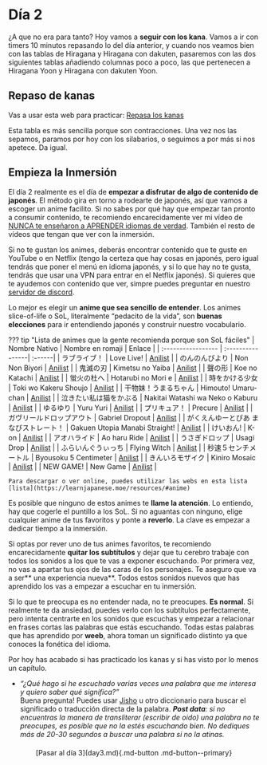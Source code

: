 # Día 2

¿A que no era para tanto? Hoy vamos a **seguir con los kana**. Vamos a ir con timers 10 minutos repasando lo del día anterior, y cuando nos veamos bien con las tablas de Hiragana y Hiragana con dakuten, pasaremos con las dos siguientes tablas añadiendo columnas poco a poco, las que pertenecen a Hiragana Yoon y Hiragana con dakuten Yoon.

## Repaso de kanas

Vas a usar esta web para practicar: [Repasa los kanas](https://renshuu.manabe.es/kanas)  

Esta tabla es más sencilla porque son contracciones. Una vez nos las sepamos, paramos por hoy con los silabarios, o seguimos a por más si nos apetece. Da igual.

## Empieza la Inmersión
El día 2 realmente es el día de **empezar a disfrutar de algo de contenido de japonés**. El método gira en torno a rodearte de japonés, así que vamos a escoger un anime facilito. Si no sabes por qué hay que empezar tan pronto a consumir contenido, te recomiendo encarecidamente ver mi vídeo de [NUNCA te enseñaron a APRENDER idiomas de verdad](https://www.youtube.com/watch?v=SQh4OmDdtRU). También el resto de vídeos que tengan que ver con la inmersión.

Si no te gustan los animes, deberás encontrar contenido que te guste en YouTube o en Netflix (tengo la certeza que hay cosas en japonés, pero igual tendrás que poner el menú en idioma japonés, y si lo que hay no te gusta, tendrás que usar una VPN para entrar en el Netflix japonés). Si quieres que te ayudemos con contenido que ver, simpre puedes preguntar en nuestro [servidor de discord](https://discord.gg/y8P7mpDTcB).

Lo mejor es elegir un **anime que sea sencillo de entender**. Los animes slice-of-life o SoL, literalmente “pedacito de la vida”, son **buenas elecciones** para ir entendiendo japonés y construir nuestro vocabulario. 

??? tip "Lista de animes que la gente recomienda porque son SoL fáciles"
    | Nombre Nativo      | Nombre en romaji | Enlace |
    | :----------------- | :----------------| :------|
    | ラブライブ！       | Love Live!      | [Anilist](https://anilist.co/anime/15051/-School-idol-project/) |
    | のんのんびより     | Non Non Biyori  | [Anilist](https://anilist.co/anime/17549/) |
    | 鬼滅の刃       | Kimetsu no Yaiba      | [Anilist](https://anilist.co/anime/101922/) |
    | 聲の形     | Koe no Katachi  | [Anilist](https://anilist.co/anime/20954/) |
    | 蛍火の杜へ       | Hotarubi no Mori e      | [Anilist](https://anilist.co/anime/10408/) |
    | 時をかける少女     | Toki wo Kakeru Shoujo  | [Anilist](https://anilist.co/anime/2236/) |
    | 干物妹！うまるちゃん       | Himouto! Umaru-chan      | [Anilist](https://anilist.co/anime/20987/) |
    | 泣きたい私は猫をかぶる     | Nakitai Watashi wa Neko o Kaburu  | [Anilist](https://anilist.co/anime/114963/) |
    | ゆるゆり       | Yuru Yuri      | [Anilist](https://anilist.co/anime/10495/) |
    | プリキュア！     | Precure  | [Anilist](https://anilist.co/anime/5684/) |
    | ガヴリールドロップアウト       | Gabriel Dropout      | [Anilist](https://anilist.co/anime/21878/) |
    | がくえんゆーとぴあ まなびストレート！     | Gakuen Utopia Manabi Straight!  | [Anilist](https://anilist.co/anime/1858/-/) |
    | けいおん!       | K-on      | [Anilist](https://anilist.co/anime/5680/) |
    | アオハライド     | Ao haru Ride  | [Anilist](https://anilist.co/anime/20596/) |
    | うさぎドロップ       | Usagi Drop      | [Anilist](https://anilist.co/anime/10162/) |
    | ふらいんぐうぃっち     | Flying Witch  | [Anilist](https://anilist.co/anime/21284/) |
    | 秒速５センチメートル       | Byousoku 5 Centimeter      | [Anilist](https://anilist.co/anime/1689/) |
    | きんいろモザイク     | Kiniro Mosaic  | [Anilist](https://anilist.co/anime/16732/) |
    | NEW GAME!       | New Game      | [Anilist](https://anilist.co/anime/21455/NEW-GAME/) |

    Para descargar o ver online, puedes utilizar las webs en esta lista [lista](https://learnjapanese.moe/resources/#anime)

Es posible que ninguno de estos animes te **llame la atención**. Lo entiendo, hay que cogerle el puntillo a los SoL. Si no aguantas con ninguno, elige cualquier anime de tus favoritos y ponte a **reverlo**. La clave es empezar a dedicar tiempo a la inmersión.

Si optas por rever uno de tus animes favoritos, te recomiendo encarecidamente **quitar los subtítulos** y dejar que tu cerebro trabaje con todos los sonidos a los que te vas a exponer escuchando. Por primera vez, no vas a apartar tus ojos de las caras de los personajes. Te aseguro que va a ser** una experiencia nueva**. Todos estos sonidos nuevos que has aprendido los vas a empezar a escuchar en tu inmersión.

Si lo que te preocupa es no entender nada, no te preocupes. **Es normal**. Si realmente te da ansiedad, puedes verlo con los subtítulos perfectamente, pero intenta centrarte en los sonidos que escuchas y empezar a relacionar en frases cortas las palabras que estás escuchando. Todas estas palabras que has aprendido por **weeb**, ahora toman un significado distinto ya que conoces la fonética del idioma.

Por hoy has acabado si has practicado los kanas y si has visto por lo menos un capítulo.


<div/>

- *“¿Qué hago si he escuchado varias veces una palabra que me interesa y quiero saber qué significa?”*  
Buena pregunta! Puedes usar [Jisho](https://www.jisho.org) u otro diccionario para buscar el significado o traducción directa de la palabra. 
***Post data**: si no encuentras la manera de transliterar (escribir de oido) una palabra no te preocupes, es posible que no la estés escuchando bien. No dediques más de 20-30 segundos a buscar una palabra si no la atinas.*

<div style="margin-top: 20px;width:full;display:flex;justify-content:center;" markdown="1">
  [Pasar al día 3](day3.md){.md-button .md-button--primary}
</div>
